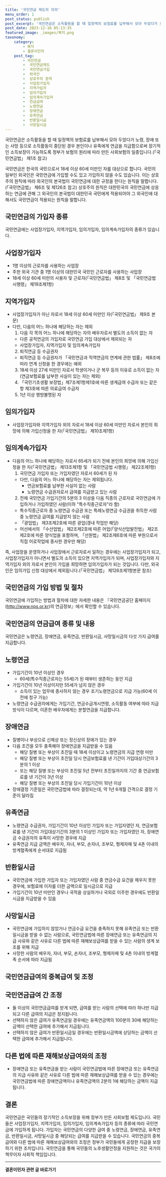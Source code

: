 ```yaml
---
title: '국민연금 제도의 의의'
menu_order: 1
post_status: publish
post_excerpt: '국민연금은 소득활동을 할 때 일정액의 보험료를 납부해서 모아 두었다가 노령, 장애 또는 사망 등으로 소득활동이 중단된 경우 본인이나 유족에게 연금을 지급함으로써 장기적인 소득보장이 가능하도록 정부가 보험의 원리에 따라 만든 사회보험의 일종입니다.  국민연금법  제1조 참고 '
post_date: 2023-12-16 05:13:35
featured_image: _images/복지.png
taxonomy:
    category:
        - 복지
        - 결혼이민자
    post_tag:
        - 국민연금
        -  국민연금제도
        -  국민연금가입
        -  외국인
        -  상호주의 원칙
        -  사업장가입자
        -  지역가입자
        -  임의가입자
        -  임의계속가입자
        -  연금급여
        -  노령연금
        -  장애연금
        -  유족연금
        -  반환일시금
        -  사망일시금
---
```



국민연금은 소득활동을 할 때 일정액의 보험료를 납부해서 모아 두었다가 노령, 장애 또는 사망 등으로 소득활동이 중단된 경우 본인이나 유족에게 연금을 지급함으로써 장기적인 소득보장이 가능하도록 정부가 보험의 원리에 따라 만든 사회보험의 일종입니다.(「국민연금법」 제1조 참고)

국민연금은 한국의 국민으로서 18세 이상 60세 미만인 자를 대상으로 합니다. 국민의 일부인 외국인은 국민연금에 가입할 수도 있고 가입하지 않을 수도 있습니다. 이는 상호주의 원칙에 따라 외국인의 본국법이 국민연금에 대한 규정을 한다는 원칙을 말합니다.(「국민연금법」 제6조 및 제126조 참고) 상호주의 원칙은 대한민국의 국민연금에 상응하는 연금에 관해 그 외국인의 본국법이 대한민국 국민에게 적용되어야 그 외국인에 대해서도 국민연금이 적용되는 원칙을 말합니다.

## 국민연금의 가입자 종류

국민연금에는 사업장가입자, 지역가입자, 임의가입자, 임의계속가입자의 종류가 있습니다.

## 사업장가입자
- 1명 이상의 근로자를 사용하는 사업장
- 주한 외국 기관 중 1명 이상의 대한민국 국민인 근로자를 사용하는 사업장
- 18세 이상 60세 미만의 사용자 및 근로자(「국민연금법」 제8조 및 「국민연금법 시행령」 제19조제1항)

## 지역가입자
- 사업장가입자가 아닌 자로서 18세 이상 60세 미만인 자(「국민연금법」 제9조 본문)
- 다만, 다음의 어느 하나에 해당하는 자는 제외
  1. 다음 각 목의 어느 하나에 해당하는 자의 배우자로서 별도의 소득이 없는 자
    - 다른 공적연금의 가입자로 국민연금 가입 대상에서 제외되는 자
    - 사업장가입자, 지역가입자 및 임의계속가입자
  2. 퇴직연금 등 수급권자
    - 퇴직연금 등 수급권자가 「국민연금과 직역연금의 연계에 관한 법률」 제8조에 따라 연계 신청을 한 경우에는 예외
  3. 18세 이상 27세 미만인 자로서 학생이거나 군 복무 등의 이유로 소득이 없는 자(연금보험료를 납부한 사실이 있는 자는 제외)
  4. 「국민기초생활 보장법」제7조제1항제1호에 따른 생계급여 수급자 또는 같은 항 제3호에 따른 의료급여 수급자
  5. 1년 이상 행방불명된 자

## 임의가입자
- 사업장가입자와 지역가입자 외의 자로서 18세 이상 60세 미만인 자로서 본인의 희망에 의해 가입신청을 한 자(「국민연금법」 제10조제1항)

## 임의계속가입자
- 다음의 어느 하나에 해당하는 자로서 65세가 되기 전에 본인의 희망에 의해 가입신청을 한 자(「국민연금법」 제13조제1항 및 「국민연금법 시행령」 제22조제1항)
  1. 국민연금 가입자 또는 가입자였던 자로서 60세가 된 자
    - 다만, 다음의 어느 하나에 해당하는 자는 제외됩니다.
      - 연금보험료를 납부한 사실이 없는 사람
      - 노령연금 수급권자로서 급여를 지급받고 있는 사람
  2. 전체 국민연금 가입기간의 5분의 3 이상을 다음 직종의 근로자로 국민연금에 가입하거나 가입하였던 사람(이하 "특수직종근로자"라 함)
    - 특수직종근로자 중 노령연급 수급권 또는 특례노령연금 수급권을 취득한 사람 중 노령연금 급여를 지급받지 않는 사람
    - 「광업법」 제3조제2호에 따른 광업(갱내 작업만 해당)
    - 어선에서의 「수산업법」 제2조제2호에 따른 어업(「양식산업발전법」 제2조제2호에 따른 양식업을 포함하며, 「선원법」 제2조제6호에 따른 부원으로서 직접 어로작업에 종사한 경우만 해당)

즉, 사업장을 운영하거나 사업장에서 근로자로서 일하는 경우에는 사업장가입자가 되고, 사업장가입자가 아니면서 별도의 소득이 있으면 지역가입자가 되며, 사업장가입자와 지역가입자 외의 자로서 본인이 가입을 희망하면 임의가입자가 되는 것입니다. 다만, 외국인은 임의가입 신청 대상에서 제외됩니다.(「국민연금법」 제126조제1항본문 참조)

## 국민연금의 가입 방법 및 절차

국민연금에 가입하는 방법과 절차에 대한 자세한 내용은 『국민연금공단 홈페이지(http://www.nps.or.kr)의 연금정보』에서 확인할 수 있습니다.

## 국민연금의 연금급여 종류 및 내용

국민연금은 노령연금, 장애연금, 유족연금, 반환일시금, 사망일시금의 다섯 가지 급여를 지급합니다.

## 노령연금
- 가입기간이 10년 이상인 경우
  - 60세(특수직종근로자는 55세)가 된 때부터 생존하는 동안 지급
- 가입기간이 10년 이상이지만 55세가 넘지 않은 경우
  - 소득이 있는 업무에 종사하지 않는 경우 조기노령연금으로 지급 가능(60세 이전에 청구 가능)
- 노령연금 수급권자에게는 가입기간, 연금수급개시연령, 소득활동 여부에 따라 지급 방식이 다르며, 이혼한 배우자에게는 분할연금을 지급합니다.

## 장애연금
- 질병이나 부상으로 신체상 또는 정신상의 장애가 있는 경우
- 다음 조건을 모두 충족해야 장애연금을 지급받을 수 있음
  - 해당 질병 또는 부상이 초진일 때 18세 이상이고 노령연금의 지급 연령 미만
  - 해당 질병 또는 부상이 초진일 당시 연금보험료를 낸 기간이 가입대상기간의 3분의 1 이상
  - 또는 해당 질병 또는 부상이 초진일 5년 전부터 초진일까지의 기간 중 연금보험료를 낸 기간이 3년 이상
  - 해당 질병 또는 부상의 초진일 당시 가입기간이 10년 이상
- 장애결정 기준일은 국민연금법에 따라 결정되는데, 약 1년 6개월 간격으로 결정 기준이 달라짐

## 유족연금
- 노령연금 수급권자, 가입기간이 10년 이상인 가입자 또는 가입자였던 자, 연금보험료를 낸 기간이 가입대상기간의 3분의 1 이상인 가입자 또는 가입자였던 자, 장애연금 수급권자의 유족이 사망한 경우에 지급
- 유족연금 지급 금액은 배우자, 자녀, 부모, 손자녀, 조부모, 형제자매 및 4촌 이내의 방계혈족에게 순서대로 지급됨

## 반환일시금
- 국민연금에 가입한 가입자 또는 가입자였던 사람 중 연금수급 요건을 채우지 못한 경우에, 보험료에 이자를 더한 금액으로 일시금으로 지급
- 가입기간이 10년 미만인 경우나 국적을 상실하거나 국외로 이주한 경우에도 반환일시금을 지급받을 수 있음

## 사망일시금
- 국민연금에 가입하지 않았거나 연금수급 요건을 충족하지 못해 유족연금 또는 반환일시금을 받을 수 없는 사람으로, 국민연금법에 따른 장애연금 또는 유족연금의 지급 사유와 같은 사유로 다른 법에 따른 재해보상급여를 받을 수 있는 사람의 생계 보조를 위해 지급
- 사망한 사람의 배우자, 자녀, 부모, 손자녀, 조부모, 형제자매 및 4촌 이내의 방계혈족 순서에 따라 지급됨

## 국민연금급여의 중복급여 및 조정

## 국민연금급여 간 조정
- 둘 이상의 국민연금급여를 받게 되면, 급여를 받는 사람의 선택에 따라 하나만 지급되고 다른 급여의 지급은 정지됩니다.
- 선택하지 않은 급여가 유족연금일 경우에는 유족연금액의 100분의 30에 해당하는 금액이 선택한 급여에 추가해서 지급됩니다.
- 선택하지 않은 급여가 반환일시금일 경우에는 반환일시금액에 상당하는 금액이 선택한 급여에 추가해서 지급됩니다.

## 다른 법에 따른 재해보상급여와의 조정
- 장애연금 또는 유족연금을 받는 사람이 국민연금법에 따른 장애연금 또는 유족연금의 지급 사유와 같은 사유로 다른 법에 따른 재해보상급여를 받을 수 있는 경우에는 국민연금법에 따른 장애연금액이나 유족연금액의 2분의 1에 해당하는 금액이 지급됩니다.

## 결론
국민연금은 국민들의 장기적인 소득보장을 위해 정부가 만든 사회보험 제도입니다. 국민들은 사업장가입자, 지역가입자, 임의가입자, 임의계속가입자 등의 종류에 따라 국민연금에 가입하게 됩니다. 가입자는 국민연금의 다양한 급여 중 노령연금, 장애연금, 유족연금, 반환일시금, 사망일시금 중 해당되는 급여를 지급받을 수 있습니다. 국민연금의 중복급여와 다른 법에 따른 재해보상급여와의 조정은 정부가 국민들에게 공정한 지급을 보장하기 위한 조치입니다. 국민연금을 통해 국민들의 노후생활안정을 지원하는 것은 국가의 책무이자 사회적 책임입니다.
<!-- wp:separator -->
<hr class="wp-block-separator has-alpha-channel-opacity"/>
<!-- /wp:separator -->

<!-- wp:group {"backgroundColor":"base","layout":{"type":"constrained"}} -->
<div class="wp-block-group has-base-background-color has-background"><!-- wp:paragraph {"align":"center","fontSize":"medium"} -->
<p class="has-text-align-center has-large-font-size"><strong>결혼이민자 관련 글 바로가기</strong></p>
<!-- /wp:paragraph -->


<!-- wp:latest-posts
{"categories":[{"id":14581,"count":19,"description":"","link":"https://uknowlaw.com/category/%ea%b2%b0%ed%98%bc%ec%9d%b4%eb%af%bc%ec%9e%90/","name":"결혼이민자","slug":"결혼이민자","taxonomy":"category","parent":0,"meta":[],"_links":{"self":[{"href":"https://uknowlaw.com/wp-json/wp/v2/categories/14581"}],"collection":[{"href":"https://uknowlaw.com/wp-json/wp/v2/categories"}],"about":[{"href":"https://uknowlaw.com/wp-json/wp/v2/taxonomies/category"}],"wp:post_type":[{"href":"https://uknowlaw.com/wp-json/wp/v2/posts?categories=14581"}],"curies":[{"name":"wp","href":"https://api.w.org/{rel}","templated":true}]}}],"postsToShow":100,"excerptLength":28,"postLayout":"grid","columns":2,"featuredImageAlign":"left","featuredImageSizeSlug":"large","fontSize":"small"} /--></div>
<!-- /wp:group -->